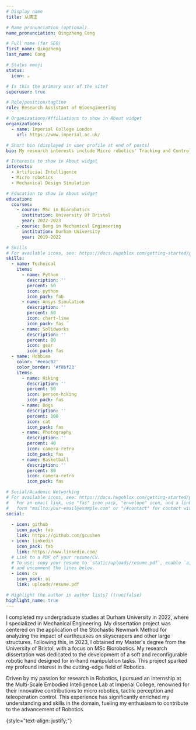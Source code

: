 ```yaml
---
# Display name
title: 从清正

# Name pronunciation (optional)
name_pronunciation: Qingzheng Cong

# Full name (for SEO)
first_name: Qingzheng
last_name: Cong

# Status emoji
status:
  icon: ☕️

# Is this the primary user of the site?
superuser: true

# Role/position/tagline
role: Research Assistant of Bioengineering 

# Organizations/Affiliations to show in About widget
organizations:
  - name: Imperial College London
    url: https://www.imperial.ac.uk/

# Short bio (displayed in user profile at end of posts)
bio: My research interests include Micro robotics' Tracking and Control and Mechanical Structure Design

# Interests to show in About widget
interests:
  - Artificial Intelligence
  - Micro robotics
  - Mechanical Design Simulation

# Education to show in About widget
education:
  courses:
    - course: MSc in Biorobotics
      institution: University Of Bristol
      year: 2022-2023
    - course: Beng in Mechanical Engineering
      institution: Durham University
      year: 2019-2022

# Skills
# For available icons, see: https://docs.hugoblox.com/getting-started/page-builder/#icons
skills:
  - name: Technical
    items:
      - name: Python
        description: ''
        percent: 60
        icon: python
        icon_pack: fab
      - name: Ansys Simulation
        description: ''
        percent: 60
        icon: chart-line
        icon_pack: fas
      - name: Solidworks
        description: ''
        percent: 80
        icon: gear
        icon_pack: fas
  - name: Hobbies
    color: '#eeac02'
    color_border: '#f0bf23'
    items:
      - name: Hiking
        description: ''
        percent: 60
        icon: person-hiking
        icon_pack: fas
      - name: Dogs
        description: ''
        percent: 100
        icon: cat
        icon_pack: fas
      - name: Photography
        description: ''
        percent: 40
        icon: camera-retro
        icon_pack: fas
      - name: Basketball
        description: ''
        percent: 80
        icon: camera-retro
        icon_pack: fas

# Social/Academic Networking
# For available icons, see: https://docs.hugoblox.com/getting-started/page-builder/#icons
#   For an email link, use "fas" icon pack, "envelope" icon, and a link in the
#   form "mailto:your-email@example.com" or "/#contact" for contact widget.
social:
  
  - icon: github
    icon_pack: fab
    link: https://github.com/gcushen
  - icon: linkedin
    icon_pack: fab
    link: https://www.linkedin.com/
  # Link to a PDF of your resume/CV.
  # To use: copy your resume to `static/uploads/resume.pdf`, enable `ai` icons in `params.yaml`,
  # and uncomment the lines below.
  - icon: cv
    icon_pack: ai
    link: uploads/resume.pdf

# Highlight the author in author lists? (true/false)
highlight_name: true
---
```

I completed my undergraduate studies at Durham University in 2022, where I specialized in Mechanical Engineering. My dissertation project was centered on the application of the Stochastic Newmark Method for analyzing the impact of earthquakes on skyscrapers and other large structures. Following this, in 2023, I obtained my Master's degree from the University of Bristol, with a focus on MSc Biorobotics. My research dissertation was dedicated to the development of a soft and reconfigurable robotic hand designed for in-hand manipulation tasks. This project sparked my profound interest in the cutting-edge field of Robotics.

Driven by my passion for research in Robotics, I pursued an internship at the Multi-Scale Embodied Intelligence Lab at Imperial College, renowned for their innovative contributions to micro robotics, tactile perception and teleoperation control. This experience has significantly enriched my understanding and skills in the domain, fueling my enthusiasm to contribute to the advancement of Robotics.


{style="text-align: justify;"}
